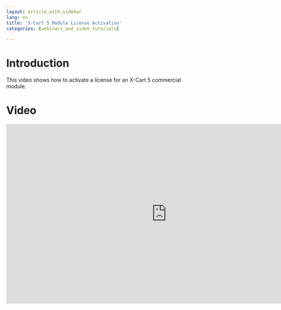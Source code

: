 ```yaml
---
layout: article_with_sidebar
lang: en
title: 'X-Cart 5 Module License Activation'
categories: [webinars_and_video_tutorials]

---
```




# Introduction

This video shows how to activate a license for an X-Cart 5 commercial module.

# Video

<iframe class="youtube-player" type="text/html" style="width: 853px; height: 480px" src="http://www.youtube.com/embed/XyK8bPQggPY" frameborder="0"></iframe>